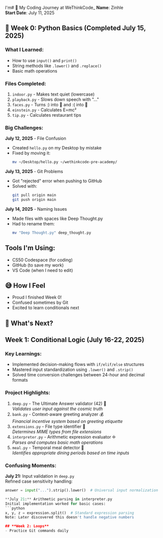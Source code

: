 I'm# 🌱 My Coding Journey at WeThinkCode_
**Name**: Zinhle  
**Start Date**: July 11, 2025  

## 📅 Week 0: Python Basics (Completed July 15, 2025)
### What I Learned:
- How to use `input()` and `print()`
- String methods like `.lower()` and `.replace()`
- Basic math operations

### Files Completed:
1. `indoor.py` - Makes text quiet (lowercase)
2. `playback.py` - Slows down speech with "..."
3. `faces.py` - Turns :) into 🙂 and :( into 🙁
4. `einstein.py` - Calculates E=mc²
5. `tip.py` - Calculates restaurant tips

### Big Challenges:
**July 12, 2025** - File Confusion  
- Created `hello.py` on my Desktop by mistake  
- Fixed by moving it:  
  ```bash
  mv ~/Desktop/hello.py ~/wethinkcode-pre-academy/
  
**July 13, 2025** - Git Problems
- Got "rejected" error when pushing to GitHub
- Solved with:
  ```bash
  git pull origin main
  git push origin main
  
**July 14, 2025** - Naming Issues
- Made files with spaces like Deep Thought.py
- Had to rename them:
   ```bash
   mv "Deep Thought.py" deep_thought.py

## Tools I'm Using:
- CS50 Codespace (for coding)
- GitHub (to save my work)
- VS Code (when I need to edit)

## 😅 How I Feel
- Proud I finished Week 0!
- Confused sometimes by Git
- Excited to learn conditionals next

## 📝 What's Next?

## Week 1: Conditional Logic (July 16-22, 2025)

### Key Learnings:
- Implemented decision-making flows with `if/elif/else` structures
- Mastered input standardization using `.lower()` and `.strip()`
- Solved time conversion challenges between 24-hour and decimal formats

### Project Highlights:
1. `deep.py` - The Ultimate Answer validator (42) 🔮  
   *Validates user input against the cosmic truth*
2. `bank.py` - Context-aware greeting analyzer 💰  
   *Financial incentive system based on greeting etiquette*
3. `extensions.py` - File type identifier 🧠  
   *Determines MIME types from file extensions*
4. `interpreter.py` - Arithmetic expression evaluator ➗  
   *Parses and computes basic math operations*
5. `meal.py` - Temporal meal detector 🍔  
   *Identifies appropriate dining periods based on time inputs*

### Confusing Moments:
**July 21:** Input validation in `deep.py`  
Refined case sensitivity handling:
```python
answer = input("...").strip().lower()  # Universal input normalization

**July 21:** Arithmetic parsing in interpreter.py
Initial implementation worked for basic cases:
```python
x, y, z = expression.split()  # Standard expression parsing
Note: Later discovered this doesn't handle negative numbers

## **Week 2: Loops**
- Practice Git commands daily
